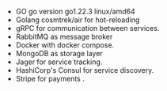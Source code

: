 - GO go version go1.22.3 linux/amd64
- Golang cosmtrek/air for hot-reloading
- gRPC for communication between services.
- RabbitMQ as message broker
- Docker with docker compose.
- MongoDB as storage layer
- Jager for service tracking.
- HashiCorp's Consul for service discovery.
- Stripe for payments .